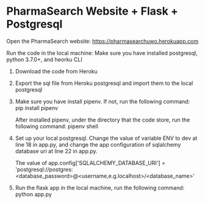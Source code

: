 # PharmaSearch Website + Flask + Postgresql
Open the PharmaSearch website: https://pharmasearchuwo.herokuapp.com

Run the code in the local machine:
Make sure you have installed postgresql, python 3.7.0+, and heorku CLI
1. Download the code from Heroku
2. Export the sql file from Heroku postgresql and import them to the local postgresql
3. Make sure you have install pipenv. If not, run the following command:
   pip install pipenv
   
   After installed pipenv, under the directory that the code store, run the following command:
   pipenv shell
4. Set up your local postgresql. Change the value of variable ENV to dev at line 18 in app.py, and change the app configuration of sqlalchemy database uri at line 22 in app.py. 
   
   The value of app.config['SQLALCHEMY_DATABASE_URI'] = 'postgresql://postgres:<database_password>@<username,e.g.localhost>/<database_name>'
5. Run the flask app in the local machine, run the following command:
   python app.py
  
